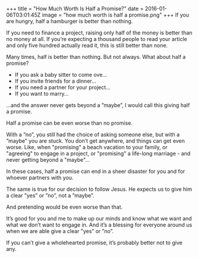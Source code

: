 +++
title = "How Much Worth Is Half a Promise?"
date = 2016-01-06T03:01:45Z
image = "how much worth is half a promise.png"
+++
If you are hungry, half a hamburger is better than nothing.

If you need  to finance a project, raising only half of the money is better than no money at all.
If you’re expecting a thousand people to read your article and only five hundred actually read it, this is still better than none.

Many times, half is better than nothing. But not always. What about half a promise?

- If you ask a baby sitter to come ove…
- If you invite friends for a dinner…
- If you need a partner for your project…
- If you want to marry…

…and the answer never gets beyond a ”maybe”, I would call this giving half a promise.

Half a promise can be even worse than no promise.

With a ”no”, you still had the choice of asking someone else, but with a ”maybe” you are stuck. You don’t get anywhere, and things can get even worse. Like, when "promising" a beach vacation to your family, or "agreeing" to engage in a project, or "promising" a life-long marriage - and never getting beyond a "maybe"...

In these cases, half a promise can end in a sheer disaster for you and for whoever partners with you.

The same is true for our decision to follow Jesus. He expects us to give him a clear ”yes” or ”no”, not a ”maybe”.

And pretending would be even worse than that.

It’s good for you and me to make up our minds and know what we want and what we don’t want to engage in. And it’s a blessing for everyone around us when we are able give a clear ”yes” or ”no”.

If you can’t give a wholehearted promise, it’s probably better not to give any.
